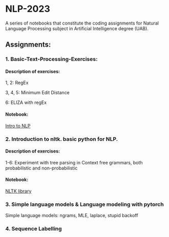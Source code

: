 # NLP-2023
A series of notebooks that constitute the coding assignments for Natural Language Processing subject in Artificial Intelligence degree (UAB).

## Assignments:

### 1. Basic-Text-Processing-Exercises:

#### Description of exercises:

1, 2: RegEx

3, 4, 5: Minimum Edit Distance

6: ELIZA with regEx

#### Notebook:
[Intro to NLP](https://github.com/Neilus03/NLP-2023/blob/main/Intro_to_NLP.ipynb)


### 2. Introduction to nltk. basic python for NLP.

#### Description of exercises:

1-6: Experiment with tree parsing in Context free grammars, both probabilistic and non-probabilistic

#### Notebook:
[NLTK library](https://github.com/Neilus03/NLP-2023/blob/main/Python_for_NLP.ipynb) 

### 3. Simple language models & Language modeling with pytorch

Simple language models: ngrams, MLE, laplace, stupid backoff



### 4. Sequence Labelling
